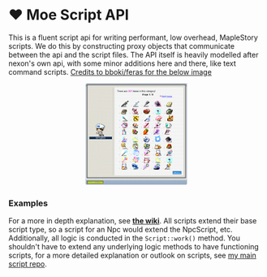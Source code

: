 # ❤ Moe Script API
This is a fluent script api for writing performant, low overhead, MapleStory scripts.
We do this by constructing proxy objects that communicate between the api and the script files.
The API itself is heavily modelled after nexon's own api, with some minor additions here and there, like text command scripts.
[Credits to bboki/feras for the below image](https://github.com/Fukerfu)
<p align="center">
    <img src="https://raw.githubusercontent.com/y785/script-api/master/example.png" tag="v83 example provided by bboki" width="200" height="200">
</p>

### Examples
For a more in depth explanation, see [**the wiki**](https://github.com/y785/script-api/wiki/Basic-Script-Examples). 
All scripts extend their base script type, so a script for an Npc would extend the NpcScript, etc.
Additionally, all logic is conducted in the ``Script::work()`` method. You shouldn't have to extend any underlying logic methods to have functioning scripts, for a more detailed explanation or outlook on scripts, see [my main script repo](https://github.com/y785/moe-scripts).
